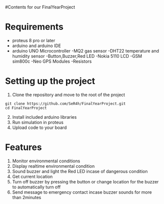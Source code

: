 #Contents for our FinalYearProject
# Requirements
- proteus 8 pro or later
- arduino and arduino IDE
- arduino UNO Microcontroller
-MQ2 gas sensor
-DHT22 temperature and humidity sensor
-Button,Buzzer,Red LED
-Nokia 5110 LCD
-GSM sim800c
-Neo GPS Modules
-Resistors
# Setting up the project
1. Clone the repository and move to the root of the project
```
git clone https://github.com/SeR4h/FinalYearProject.git
cd FinalYearProject
```
2. Install included arduino libraries
3. Run simulation in proteus
4. Upload code to your board

# Features
1. Monitor environmental conditions
2. Display realtime environmental condition
3. Sound buzzer and light the Red LED incase of dangerous condition
4. Get current location
5. Turn off buzzer by pressing the button or change location for the buzzer to automatically turn off
6. Send message to emergency contact incase buzzer sounds for more than 2minutes